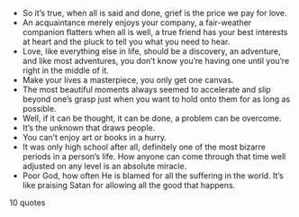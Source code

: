  - So it’s true, when all is said and done, grief is the price we pay for love.
 - An acquaintance merely enjoys your company, a fair-weather companion flatters when all is well, a true friend has your best interests at heart and the pluck to tell you what you need to hear.
 - Love, like everything else in life, should be a discovery, an adventure, and like most adventures, you don’t know you’re having one until you’re right in the middle of it.
 - Make your lives a masterpiece, you only get one canvas.
 - The most beautiful moments always seemed to accelerate and slip beyond one’s grasp just when you want to hold onto them for as long as possible.
 - Well, if it can be thought, it can be done, a problem can be overcome.
 - It’s the unknown that draws people.
 - You can’t enjoy art or books in a hurry.
 - It was only high school after all, definitely one of the most bizarre periods in a person’s life. How anyone can come through that time well adjusted on any level is an absolute miracle.
 - Poor God, how often He is blamed for all the suffering in the world. It’s like praising Satan for allowing all the good that happens.

10 quotes
